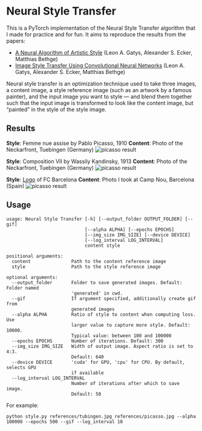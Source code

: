 # Neural Style Transfer

This is a PyTorch implementation of the Neural Style Transfer algorithm that I made for practice and for fun. It aims to reproduce the results from the papers: 
* [A Neural Algorithm of Artistic Style](https://arxiv.org/abs/1508.06576) (Leon A. Gatys, Alexander S. Ecker, Matthias Bethge)
* [Image Style Transfer Using Convolutional Neural Networks](https://www.cv-foundation.org/openaccess/content_cvpr_2016/papers/Gatys_Image_Style_Transfer_CVPR_2016_paper.pdf) (Leon A. Gatys, Alexander S. Ecker, Matthias Bethge)

Neural style transfer is an optimization technique used to take three images, a content image, a style reference image (such as an artwork by a famous painter), and the input image you want to style — and blend them together such that the input image is transformed to look like the content image, but “painted” in the style of the style image. 

## Results

**Style**: Femme nue assise by Pablo Picasso, 1910
**Content**: Photo of the Neckarfront, Tuebingen (Germany)
![picasso result](results/picasso.gif)

**Style**: Composition VII by Wassily Kandinsky, 1913
**Content**: Photo of the Neckarfront, Tuebingen (Germany)
![picasso result](results/comp.gif)

**Style**: [Logo](https://1000logos.net/wp-content/uploads/2016/10/Barcelona-symbol.jpg) of FC Barcelona
**Content**: Photo I took at Camp Nou, Barcelona (Spain)
![picasso result](results/campnou.gif)

## Usage

```
usage: Neural Style Transfer [-h] [--output_folder OUTPUT_FOLDER] [--gif]
                             [--alpha ALPHA] [--epochs EPOCHS]
                             [--img_size IMG_SIZE] [--device DEVICE]     
                             [--log_interval LOG_INTERVAL]
                             content style

positional arguments:
  content               Path to the content reference image
  style                 Path to the style reference image

optional arguments:
  --output_folder       Folder to save generated images. Default: Folder named
                        'generated' in cwd.
  --gif                 If argument specified, additionally create gif from
                        generated images
  --alpha ALPHA         Ratio of style to content when computing loss. Use
                        larger value to capture more style. Default: 10000.
                        Typical value: between 100 and 100000
  --epochs EPOCHS       Number of iterations. Default: 300
  --img_size IMG_SIZE   Width of output image. Aspect ratio is set to 4:3.
                        Default: 640
  --device DEVICE       'cuda' for GPU, 'cpu' for CPU. By default, selects GPU
                        if available
  --log_interval LOG_INTERVAL
                        Number of iterations after which to save image.
                        Default: 50
```

For example:
```
python style.py references/tubingen.jpg references/picasso.jpg --alpha 100000 --epochs 500 --gif --log_interval 10
```